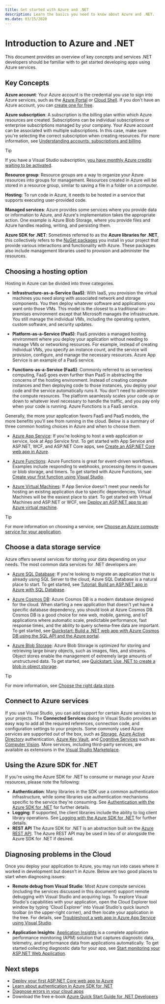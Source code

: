 ```yaml
---
title: Get started with Azure and .NET
description: Learn the basics you need to know about Azure and .NET.
ms.date: 03/15/2020
---
```


# Introduction to Azure and .NET

This document provides an overview of key concepts and services .NET developers should be familiar with to get started developing apps using Azure services.

## Key Concepts

**Azure account**: Your Azure account is the credential you use to sign into Azure services, such as the [Azure Portal](https://portal.azure.com) or [Cloud Shell](https://shell.azure.com). If you don't have an Azure account, you can [create one for free](https://azure.microsoft.com/free/dotnet/).

**Azure subscription**: A subscription is the billing plan within which Azure resources are created. Subscriptions can be individual subscriptions or enterprise subscriptions managed by your company. Your Azure account can be associated with multiple subscriptions. In this case, make sure you're selecting the correct subscription when creating resources. For more information, see [Understanding accounts, subscriptions and billing](https://docs.microsoft.com/azure/guides/developer/azure-developer-guide#understanding-accounts-subscriptions-and-billing).

> [!TIP]
> If you have a Visual Studio subscription, [you have monthly Azure credits waiting to be activated](https://azure.microsoft.com/pricing/member-offers/credit-for-visual-studio-subscribers/).

**Resource group**: Resource groups are a way to organize your Azure resources into groups for management. Resources created in Azure will be stored in a resource group, similar to saving a file in a folder on a computer.

**Hosting**: To run code in Azure, it needs to be hosted in a service that supports executing user-provided code.

**Managed services**: Azure provides some services where you provide data or information to Azure, and Azure's implementation takes the appropriate action. One example is Azure Blob Storage, where you provide files and Azure handles reading, writing, and persisting them.

**Azure SDK for .NET**: Sometimes referred to as the **Azure libraries for .NET**, this collectively refers to the [NuGet packages](https://www.nuget.org/profiles/azure-sdk) you install in your project that provide various interactions and functionality with Azure. These packages also include management libraries used to provision and administer the resources.

## Choosing a hosting option

Hosting in Azure can be divided into three categories.

* **Infrastructure-as-a-Service (IaaS)**: With IaaS, you provision the virtual machines you need along with associated network and storage components. You then deploy whatever software and applications you want onto those VMs. This model is the closest to a traditional on-premises environment except that Microsoft manages the infrastructure. You still manage the individual VMs, including the operating system, custom software, and security updates.

* **Platform-as-a-Service (PaaS)**: PaaS provides a managed hosting environment where you deploy your application without needing to manage VMs or networking resources. For example, instead of creating individual VMs, you specify an instance count, and the service will provision, configure, and manage the necessary resources. Azure App Service is an example of a PaaS service.
  
* **Functions-as-a-Service (FaaS)**: Commonly referred to as serverless computing, FaaS goes even further than PaaS in abstracting the concerns of the hosting environment. Instead of creating compute instances and then deploying code to those instances, you deploy your code and the service automatically runs it. You don't need to administer the compute resources. The platform seamlessly scales your code up or down to whatever level necessary to handle the traffic, and you pay only when your code is running. Azure Functions is a FaaS service.

Generally, the more your application favors FaaS and PaaS models, the more benefits you'll see from running in the cloud. Below is a summary of three common hosting choices in Azure and when to choose them.

* [Azure App Service](https://docs.microsoft.com/azure/app-service/app-service-value-prop-what-is): If you're looking to host a web application or service, look at App Service first. To get started with App Service and ASP.NET, WCF, and ASP.NET Core apps, see [Create an ASP.NET Core web app in Azure](https://docs.microsoft.com/azure/app-service/app-service-web-get-started-dotnet).

* [Azure Functions](https://docs.microsoft.com/azure/azure-functions/functions-overview): Azure Functions is great for event-driven workflows. Examples include responding to webhooks, processing items in queues or blob storage, and timers. To get started with Azure Functions, see [Create your first function using Visual Studio](https://docs.microsoft.com/azure/azure-functions/functions-create-your-first-function-visual-studio).

* [Azure Virtual Machines](https://docs.microsoft.com/azure/virtual-machines/): If App Service doesn't meet your needs for hosting an existing application due to specific dependencies, Virtual Machines will be the easiest place to start. To get started with Virtual Machines and ASP.NET or WCF, see [Deploy an ASP.NET app to an Azure virtual machine](https://tutorials.visualstudio.com/aspnet-vm/intro).

> [!TIP]
> For more information on choosing a service, see [Choose an Azure compute service for your application](https://docs.microsoft.com/azure/architecture/guide/technology-choices/compute-decision-tree).

## Choose a data storage service

Azure offers several services for storing your data depending on your needs. The most common data services for .NET developers are:

* [Azure SQL Database](https://docs.microsoft.com/azure/sql-database/): If you're looking to migrate an application that is already using SQL Server to the cloud, Azure SQL Database is a natural place to start. To get started, see [Tutorial: Build an ASP.NET app in Azure with SQL Database](https://docs.microsoft.com/azure/app-service/app-service-web-tutorial-dotnet-sqldatabase).

* [Azure Cosmos DB](https://docs.microsoft.com/azure/cosmos-db/): Azure Cosmos DB is a modern database designed for the cloud. When starting a new application that doesn't yet have a specific database dependency, you should look at Azure Cosmos DB. Cosmos DB is a good choice for new web, mobile, gaming, and IoT applications where automatic scale, predictable performance, fast response times, and the ability to query schema-free data are important. To get started, see [Quickstart: Build a .NET web app with Azure Cosmos DB using the SQL API and the Azure portal](https://docs.microsoft.com/azure/cosmos-db/create-sql-api-dotnet).

* [Azure Blob Storage](https://docs.microsoft.com/azure/storage/): Azure Blob Storage is optimized for storing and retrieving large binary objects, such as images, files, and streams. Object stores enable the management of extremely large amounts of unstructured data. To get started, see [Quickstart: Use .NET to create a blob in object storage](https://docs.microsoft.com/azure/storage/blobs/storage-quickstart-blobs-dotnet).

> [!TIP]
> For more information, see [Choose the right data store](https://docs.microsoft.com/azure/architecture/guide/technology-choices/data-store-overview).

## Connect to Azure services

If you use Visual Studio, you can add support for certain Azure services to your projects. The **Connected Services** dialog in Visual Studio provides an easy way to add all the required references, connection code, and configuration settings to your projects. Some commonly used Azure services are supported out of the box, such as [Storage](/azure/vs-azure-tools-connected-services-storage), [Azure Active Directory](/azure/active-directory/develop/vs-active-directory-add-connected-service) authentication, [Azure Key Vault](/azure/key-vault/vs-key-vault-add-connected-service), and [Cognitive Services](/azure/cognitive-services/) such as [Computer Vision](/azure/cognitive-services/computer-vision/vs-computer-vision-connected-service). More services, including third-party services, are available as extensions in the [Visual Studio Marketplace](https://marketplace.visualstudio.com/search?term=connected%20service&target=VS&category=Tools&vsVersion=&subCategory=All&sortBy=Relevance).

## Using the Azure SDK for .NET

If you're using the Azure SDK for .NET to consume or manage your Azure resources, please note the following:

* **Authentication**: Many libraries in the SDK use a common authentication infrastructure, while some libraries use authentication mechanisms specific to the service they're consuming. See [Authentication with the Azure SDK for .NET](authentication.md) for further details.
* **Logging**: If supported, the client libraries include the ability to log client library operations. See [Logging with the Azure SDK for .NET](logging.md) for further details.
* **REST API** The Azure SDK for .NET is an abstraction built on the [Azure REST API](https://docs.microsoft.com/rest/api/azure/). The Azure REST API may be used in lieu of or alongside the Azure SDK for .NET if desired.

## Diagnosing problems in the Cloud
Once you deploy your application to Azure, you may run into cases where it worked in development but doesn't in Azure. Below are two good places to start when diagnosing issues:

* **Remote debug from Visual Studio**: Most Azure compute services (including the services discussed in this document) support remote debugging with Visual Studio and acquiring logs. To explore Visual Studio's capabilities with your application, open the Cloud Explorer tool window by typing 'Cloud Explorer' into Visual Studio's quick launch toolbar (in the upper-right corner), and then locate your application in the tree. For details, see [Troubleshoot a web app in Azure App Service using Visual Studio](https://docs.microsoft.com/azure/app-service/web-sites-dotnet-troubleshoot-visual-studio#remotedebug).

* **Application Insights**: [Application Insights](https://docs.microsoft.com/azure/application-insights/) is a complete application performance monitoring (APM) solution that captures diagnostic data, telemetry, and performance data from applications automatically. To get started collecting diagnostic data for your app, see [Start monitoring your ASP.NET Web Application](https://docs.microsoft.com/azure/application-insights/quick-monitor-portal).

## Next steps

* [Deploy your first ASP.NET Core web app to Azure](https://docs.microsoft.com/azure/app-service/app-service-web-get-started-dotnet)
* [Learn about authentication in Azure SDK for .NET](./sdk/authentication.md)
* [Diagnose errors in your cloud apps](https://devblogs.microsoft.com/aspnet/diagnosing-errors-on-your-cloud-apps/)
* Download the free e-book [Azure Quick Start Guide for .NET Developers](https://www.microsoft.com/net/download/thank-you/azure-quick-start-ebook)
